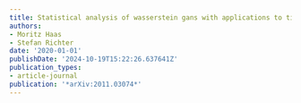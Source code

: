 ```yaml
---
title: Statistical analysis of wasserstein gans with applications to time series forecasting
authors:
- Moritz Haas
- Stefan Richter
date: '2020-01-01'
publishDate: '2024-10-19T15:22:26.637641Z'
publication_types:
- article-journal
publication: '*arXiv:2011.03074*'
---
```

